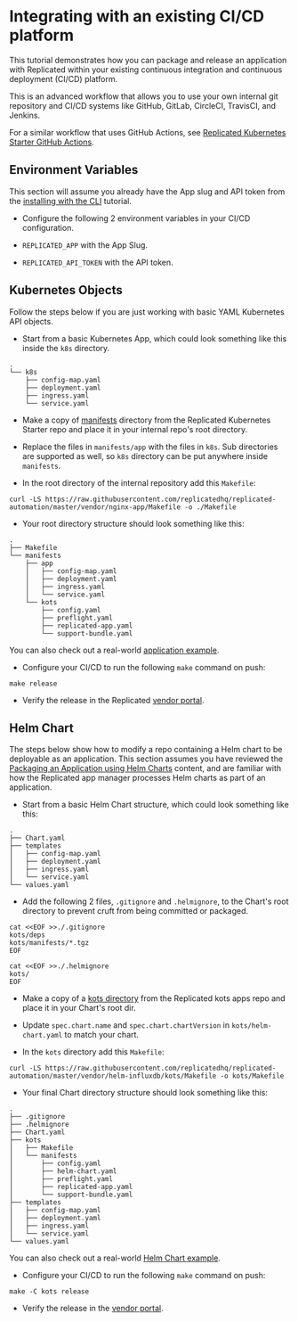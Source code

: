 # Integrating with an existing CI/CD platform

This tutorial demonstrates how you can package and release an application with Replicated within your existing continuous integration and continuous deployment (CI/CD) platform.

This is an advanced workflow that allows you to use your own internal git repository and CI/CD systems like GitHub, GitLab, CircleCI, TravisCI, and Jenkins.

For a similar workflow that uses GitHub Actions, see [Replicated Kubernetes Starter GitHub Actions](https://github.com/replicatedhq/replicated-starter-kots/blob/main/.github/workflows/main.yml#L21).

## Environment Variables

This section will assume you already have the App slug and API token from the [installing with the CLI](tutorial-installing-with-cli#2-setting-a-service-account-token) tutorial.

- Configure the following 2 environment variables in your CI/CD configuration.

- `REPLICATED_APP` with the App Slug.
- `REPLICATED_API_TOKEN` with the API token.

## Kubernetes Objects

Follow the steps below if you are just working with basic YAML Kubernetes API objects.

- Start from a basic Kubernetes App, which could look something like this inside the `k8s` directory.

```text
.
└── k8s
    ├── config-map.yaml
    ├── deployment.yaml
    ├── ingress.yaml
    └── service.yaml
```

- Make a copy of [manifests](https://github.com/replicatedhq/replicated-automation/tree/master/vendor/nginx-app/manifests) directory from the Replicated Kubernetes Starter repo and place it in your internal repo's root directory.

- Replace the files in `manifests/app` with the files in `k8s`.
Sub directories are supported as well, so `k8s` directory can be put anywhere inside `manifests`.

- In the root directory of the internal repository add this `Makefile`:

```shell
curl -LS https://raw.githubusercontent.com/replicatedhq/replicated-automation/master/vendor/nginx-app/Makefile -o ./Makefile
```

- Your root directory structure should look something like this:
```text
.
├── Makefile
└── manifests
    ├── app
    │   ├── config-map.yaml
    │   ├── deployment.yaml
    │   ├── ingress.yaml
    │   └── service.yaml
    └── kots
        ├── config.yaml
        ├── preflight.yaml
        ├── replicated-app.yaml
        └── support-bundle.yaml
```

You can also check out a real-world [application example](https://github.com/replicatedhq/replicated-automation/tree/master/vendor/nginx-app).

- Configure your CI/CD to run the following `make` command on push:

```shell
make release
```

- Verify the release in the Replicated [vendor portal](https://vendor.replicated.com).

## Helm Chart

The steps below show how to modify a repo containing a Helm chart to be deployable as an application.
This section assumes you have reviewed the [Packaging an Application using Helm Charts](helm-overview) content, and are familiar with how the Replicated app manager processes Helm charts as part of an application.

- Start from a basic Helm Chart structure, which could look something like this:

```text
.
├── Chart.yaml
├── templates
│   ├── config-map.yaml
│   ├── deployment.yaml
│   ├── ingress.yaml
│   └── service.yaml
└── values.yaml
```

- Add the following 2 files, `.gitignore` and `.helmignore`, to the Chart's root directory to prevent cruft from being committed or packaged.

```shell
cat <<EOF >>./.gitignore
kots/deps
kots/manifests/*.tgz
EOF
```

```shell
cat <<EOF >>./.helmignore
kots/
EOF
```

- Make a copy of a [kots directory](https://github.com/replicatedhq/replicated-automation/tree/master/vendor/helm-influxdb/kots) from the Replicated kots apps repo and place it in your Chart's root dir.

- Update `spec.chart.name` and `spec.chart.chartVersion` in `kots/helm-chart.yaml` to match your chart.

- In the `kots` directory add this `Makefile`:

```shell
curl -LS https://raw.githubusercontent.com/replicatedhq/replicated-automation/master/vendor/helm-influxdb/kots/Makefile -o kots/Makefile
```

- Your final Chart directory structure should look something like this:
```text
.
├── .gitignore
├── .helmignore
├── Chart.yaml
├── kots
│   ├── Makefile
│   └── manifests
│       ├── config.yaml
│       ├── helm-chart.yaml
│       ├── preflight.yaml
│       ├── replicated-app.yaml
│       └── support-bundle.yaml
├── templates
│   ├── config-map.yaml
│   ├── deployment.yaml
│   ├── ingress.yaml
│   └── service.yaml
└── values.yaml
```

You can also check out a real-world [Helm Chart example](https://github.com/replicatedhq/replicated-automation/tree/master/vendor/helm-influxdb).

- Configure your CI/CD to run the following `make` command on push:
```shell
make -C kots release
```

- Verify the release in the [vendor portal](https://vendor.replicated.com).
